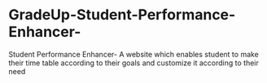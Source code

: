 # GradeUp-Student-Performance-Enhancer-
Student Performance Enhancer- A website which enables student to make their time table according to their goals and customize it according to their need
